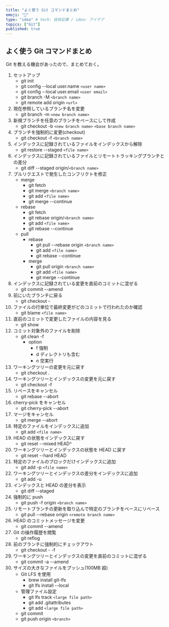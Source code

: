 ```yaml
---
title: "よく使う Git コマンドまとめ"
emoji: "🐥"
type: "idea" # tech: 技術記事 / idea: アイデア
topics: ["Git"]
published: true
---
```


## よく使う Git コマンドまとめ

Git を教える機会があったので、まとめておく。

1. セットアップ
   - git init
   - git config --local user.name `<user name>`
   - git config --local user.email `<user email>`
   - git branch -M `<branch name>`
   - git remote add origin `<url>`
2. 現在参照しているブランチ名を変更
   - git branch -m `<new branch name>`
3. 新規ブランチを任意のブランチをベースにして作成
   - git checkout -b `<new branch name>` `<base branch name>`
4. ブランチを強制的に変更(checkout)
   - git checkout -f `<branch name>`
5. インデックスに記録されているファイルをインデックスから解除
   - git restore --staged `<file name>`
6. インデックスに記録されているファイルとリモートトラッキングブランチとの差分
   - git diff --staged origin/`<branch name>`
7. プルリクエストで発生したコンフリクトを修正
   - merge
     - git fetch
     - git merge `<branch name>`
     - git add `<file name>`
     - git merge --continue
   - rebase
     - git fetch
     - git rebase origin/`<branch name>`
     - git add `<file name>`
     - git rebase --continue
   - pull
     - rebase
       - git pull --rebase origin `<branch name>`
       - git add `<file name>`
       - git rebase --continue
     - merge
       - git pull origin `<branch name>`
       - git add `<file name>`
       - git merge --continue
8. インデックスに記録されている変更を直前のコミットに混ぜる
   - git commit --amend
9. 前にいたブランチに戻る
   - git checkout -
10. ファイルの行単位で最終変更がどのコミットで行われたのか確認
    - git blame `<file name>`
11. 直前のコミットで変更したファイルの内容を見る
    - git show
12. コミット対象外のファイルを削除
    - git clean -f
      - option
        - f 強制
        - d ディレクトリも含む
        - n 空実行
13. ワーキングツリーの変更を元に戻す
    - git checkout .
14. ワーキングツリーとインデックスの変更を元に戻す
    - git checkout -f
15. リベースをキャンセル
    - git rebase --abort
16. cherry-pick をキャンセル
    - git cherry-pick --abort
17. マージをキャンセル
    - git merge --abort
18. 特定のファイルをインデックスに追加
    - git add `<file name>`
19. HEAD の状態をインデックスに戻す
    - git reset --mixed HEAD^
20. ワーキングツリーとインデックスの状態を HEAD に戻す
    - git reset --hard HEAD
21. 特定のファイルのブロックだけインデックスに追加
    - git add -p `<file name>`
22. ワーキングツリーとインデックスの差分をインデックスに追加
    - git add -u
23. インデックスと HEAD の差分を表示
    - git diff --staged
24. 強制的に push
    - git push -f origin `<branch name>`
25. リモートブランチの更新を取り込んで特定のブランチをベースにリベース
    - git pull --rebase origin `<remote branch name>`
26. HEAD のコミットメッセージを変更
    - git commit --amend
27. Git の操作履歴を閲覧
    - git reflog
28. 前のブランチに強制的にチェックアウト
    - git checkout - -f
29. ワーキングツリーとインデックスの変更を直前のコミットに混ぜる
    - git commit -a --amend
30. サイズの大きなファイルをプッシュ(100MB 超)
    - Git LFS を使用
      - brew install git-lfs
      - git lfs install --local
    - 管理ファイル設定
      - git lfs track `<large file path>`
      - git add .gitattributes
      - git add `<large file path>`
    - git commit
    - git push origin `<branch>`
